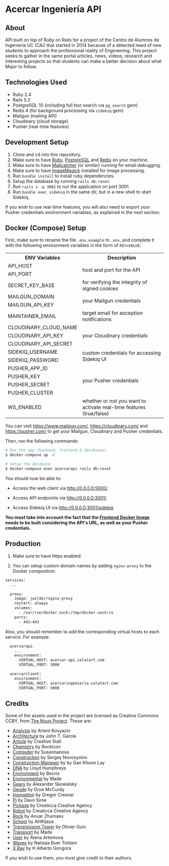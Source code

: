 # Acercar Ingeniería API

## About

API built on top of Ruby on Rails for a project of the Centro de Alumnos de Ingeniería UC (CAi) that started in 2014 because of a detected need of new students to approach the professional reality of Engineering. This project seeks to gather in the same portal articles, news, videos, research and interesting projects so that students can make a better decision about what Major to follow.

## Technologies Used

- Ruby 2.4
- Rails 5.2
- PostgreSQL 10 (including full text search via `pg_search` gem)
- Redis 4 (for background processing via `sidekiq` gem)
- Mailgun (mailing API)
- Cloudinary (cloud storage)
- Pusher (real-time features)

## Development Setup

1. Clone and cd into this repository.
2. Make sure to have [Ruby](https://rvm.io/), [PostgreSQL](https://www.postgresql.org/) and [Redis](https://redis.io/) on your machine.
3. Make sure to have [Mailcatcher](https://github.com/sj26/mailcatcher) (or similar) running for email debugging.
4. Make sure to have [ImageMagick](https://github.com/ImageMagick/ImageMagick) installed for image processing.
5. Run `bundle install` to install ruby dependencies.
6. Setup the database by running `rails db:reset`.
7. Run `rails s -p 3001` to run the application on port 3001.
8. Run `bundle exec sidekiq` in the same dir, but in a new shell to start Sidekiq.

If you wish to use real-time features, you will also need to export your Pusher credentials environment variables, as explained in the next section.

## Docker (Compose) Setup

First, make sure to rename the file `.env.example` to `.env`, and complete it with the following environment variables in the form of `KEY=VALUE`:

<table>
  <tr>
    <th>ENV Variables</th>
    <th>Description</th>
  </tr>
  <tr>
    <td>API_HOST</td>
    <td rowspan="2">host and port for the API</td>
  </tr>
  <tr><td>API_PORT</td></tr>
  <tr>
    <td>SECRET_KEY_BASE</td>
    <td>for verifying the integrity of signed cookies</td>
  </tr>
  <tr>
    <td>MAILGUN_DOMAIN</td>
    <td rowspan="2">your Mailgun credentials</td>
  </tr>
  <tr><td>MAILGUN_API_KEY</td></tr>
  <tr>
    <td>MAINTAINER_EMAIL</td>
    <td>target email for exception notifications</td>
  </tr>
  <tr>
    <td>CLOUDINARY_CLOUD_NAME</td>
    <td rowspan="3">your Cloudinary credentials</td>
  </tr>
  <tr><td>CLOUDINARY_API_KEY</td></tr>
  <tr><td>CLOUDINARY_API_SECRET</td></tr>
  <tr>
    <td>SIDEKIQ_USERNAME</td>
    <td rowspan="2">custom credentials for accessing Sidekiq UI</td>
  </tr>
  <tr><td>SIDEKIQ_PASSWORD</td></tr>
  <tr>
    <td>PUSHER_APP_ID</td>
    <td rowspan="4">your Pusher credentials</td>
  </tr>
  <tr><td>PUSHER_KEY</td></tr>
  <tr><td>PUSHER_SECRET</td></tr>
  <tr><td>PUSHER_CLUSTER</td></tr>
  <tr>
    <td>WS_ENABLED</td>
    <td>whether or not you want to activate real-time features (true/false)</td>
  </tr>
</table>

You can visit https://www.mailgun.com/, https://cloudinary.com/ and https://pusher.com/ to get your Mailgun, Cloudinary and Pusher credentials.

Then, run the following commands:

```sh
# Run the app (backend, frontend & databases)
$ docker-compose up -d

# Setup the database
$ docker-compose exec acercarapi rails db:reset
```

You should now be able to:

- Access the web client via http://0.0.0.0:5000/

- Access API endpoints via http://0.0.0.0:3001/

- Access Sidekiq UI via http://0.0.0.0:3001/sidekiq

__You must take into account the fact that the [Frontend Docker Image](https://github.com/sasalatart/acercar-ingenieria-client) needs to be built considering the API's URL, as well as your Pusher credentials.__

## Production

1) Make sure to have https enabled.

2) You can setup custom domain names by adding `nginx-proxy` to the Docker composition:

```sh
services:
  ...

  proxy:
    image: jwilder/nginx-proxy
    restart: always
    volumes:
      - /var/run/docker.sock:/tmp/docker.sock:ro
    ports:
      - 443:443
```

Also, you should remember to add the corresponding virtual hosts to each service. For example:

```sh
  acercarapi:
    ...
    environment:
      VIRTUAL_HOST: acercar-api.salatart.com
      VIRTUAL_PORT: 3000

  acercarclient:
    environment:
      VIRTUAL_HOST: acercaringenieria.salatart.com
      VIRTUAL_PORT: 5000
```

## Credits

Some of the assets used in the project are licensed as Creative Commons CCBY, from [The Noun Project](https://thenounproject.com/). These are:

- [Analysis](https://thenounproject.com/term/analysis/588602/) by Artem Kovyazin
- [Architecture](https://thenounproject.com/term/architecture/354603/) by John T. Garcia
- [Article](https://thenounproject.com/term/article/1091930/) by Creative Stall
- [Chemistry](https://thenounproject.com/term/chemistry/465908/) by Rockicon
- [Computer](https://thenounproject.com/term/computer/1688783/) by Susannanova
- [Construction](https://thenounproject.com/term/construction/141949/) by Sergey Novosyolov
- [Construction Manager](https://thenounproject.com/term/construction_manager/881227/) by by Gan Khoon Lay
- [DNA](https://thenounproject.com/term/dna/96527/) by Lloyd Humphreys
- [Environment](https://thenounproject.com/term/environment/1458371/) by Becris
- [Environmental](https://thenounproject.com/term/environmental/1091773/) by Made
- [Gears](https://thenounproject.com/term/gears/200525/) by Alexander Skowalsky
- [Geode](https://thenounproject.com/term/geode/18107/) by Drue McCurdy
- [Innovation](https://thenounproject.com/term/innovation/447435/) by Gregor Cresnar
- [Pi](https://thenounproject.com/term/pi/607391/) by Davo Sime
- [Pickaxe](https://thenounproject.com/term/pickaxe/1404159/) by Creaticca Creative Agency
- [Robot](https://thenounproject.com/term/robot/960157/) by Creaticca Creative Agency
- [Rock](https://thenounproject.com/term/rock/5846/) by Anuar Zhumaev
- [School](https://thenounproject.com/term/school/1276289/) by AliWijaya
- [Transmission Tower](https://thenounproject.com/term/transmission_tower/4747/) by Olivier Guin
- [Transport](https://thenounproject.com/term/transport/1352224/) by Made
- [User](https://thenounproject.com/term/user/1688840/) by Alena Artemova
- [Waves](https://thenounproject.com/term/waves/1352914/) by Natasja Buer Toldam
- [X Ray](https://thenounproject.com/term/x_ray/1066122/) by H Alberto Gongora

If you wish to use them, you must give credit to their authors.
